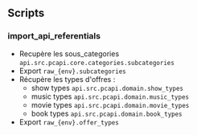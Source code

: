 ## Scripts

### import_api_referentials

- Recupère les sous_categories `api.src.pcapi.core.categories.subcategories`
- Export `raw_{env}.subcategories`
- Récupère les types d'offres :
    - show types `api.src.pcapi.domain.show_types`
    - music types `api.src.pcapi.domain.music_types`
    - movie types `api.src.pcapi.domain.movie_types`
    - book types `api.src.pcapi.domain.book_types`
- Export `raw_{env}.offer_types`
